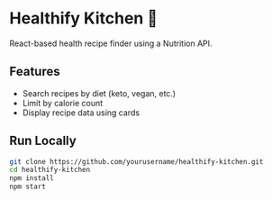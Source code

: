 # Healthify Kitchen 🥗

React-based health recipe finder using a Nutrition API.

## Features
- Search recipes by diet (keto, vegan, etc.)
- Limit by calorie count
- Display recipe data using cards

## Run Locally

```bash
git clone https://github.com/yourusername/healthify-kitchen.git
cd healthify-kitchen
npm install
npm start
